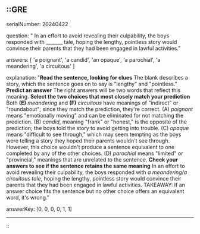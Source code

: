 ::GRE
---

serialNumber: 20240422

question: " In an effort to avoid revealing their culpability, the boys responded with _______ tale, hoping the lengthy, pointless story would convince their parents that they had been engaged in lawful activities."

answers: [
  'a poignant',
  'a candid',
  'an opaque',
  'a parochial',
  'a meandering',
  'a circuitous'
]

explanation: "<strong>Read the sentence, looking for clues</strong> The blank describes a story, which the sentence goes on to say is \"lengthy\" and \"pointless.\" <strong>Predict an answer</strong> The right answers will be two words that reflect this meaning. <strong>Select the two choices that most closely match your prediction</strong> Both <strong>(E)</strong> <i>meandering</i> and <strong>(F)</strong> <i>circuitous</i> have meanings of \"indirect\" or \"roundabout\"; since they match the prediction, they're correct. (A) <i>poignant</i> means \"emotionally moving\" and can be eliminated for not matching the prediction. (B) <i>candid</i>, meaning \"frank\" or \"honest,\" is the opposite of the prediction; the boys told the story to avoid getting into trouble. (C) <i>opaque</i> means \"difficult to see through,\" which may seem tempting as the boys were telling a story they hoped their parents wouldn't see through. However, this choice wouldn't produce a sentence equivalent to one completed by any of the other choices. (D) <i>parochial</i> means \"limited\" or \"provincial,\" meanings that are unrelated to the sentence. <strong>Check your answers to see if the sentence retains the same meaning</strong> In an effort to avoid revealing their culpability, the boys responded with <i>a meandering/a circuitous tale</i>, hoping the lengthy, pointless story would convince their parents that they had been engaged in lawful activities. TAKEAWAY: If an answer choice fits the sentence but no other choice offers an equivalent word, it's wrong."

answerKey: [0, 0, 0, 0, 1, 1]

---
::